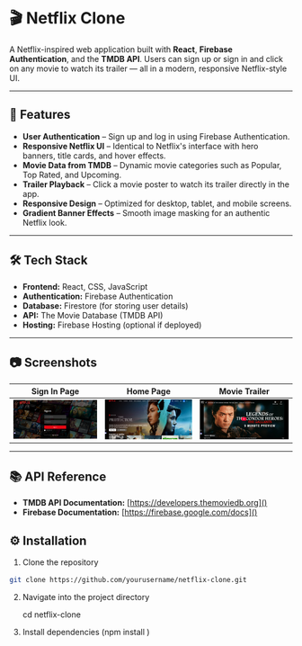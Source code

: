 # 🎬 Netflix Clone

A Netflix-inspired web application built with **React**, **Firebase Authentication**, and the **TMDB API**.
Users can sign up or sign in and click on any movie to watch its trailer — all in a modern, responsive Netflix-style UI.

---

## 🚀 Features

- **User Authentication** – Sign up and log in using Firebase Authentication.
- **Responsive Netflix UI** – Identical to Netflix's interface with hero banners, title cards, and hover effects.
- **Movie Data from TMDB** – Dynamic movie categories such as Popular, Top Rated, and Upcoming.
- **Trailer Playback** – Click a movie poster to watch its trailer directly in the app.
- **Responsive Design** – Optimized for desktop, tablet, and mobile screens.
- **Gradient Banner Effects** – Smooth image masking for an authentic Netflix look.

---

## 🛠️ Tech Stack

- **Frontend:** React, CSS, JavaScript
- **Authentication:** Firebase Authentication
- **Database:** Firestore (for storing user details)
- **API:** The Movie Database (TMDB API)
- **Hosting:** Firebase Hosting (optional if deployed)

---

## 📷 Screenshots

| Sign In Page                                    | Home Page                                  | Movie Trailer                                    |
| ----------------------------------------------- | ------------------------------------------ | ------------------------------------------------ |
| ![Sign In Screenshot](./screenshots/signin.png) | ![Home Screenshot](./screenshots/home.png) | ![Trailer Screenshot](./screenshots/trailer.png) |

---

## 📚 API Reference

- **TMDB API Documentation:** [https://developers.themoviedb.org]()
- **Firebase Documentation:** [https://firebase.google.com/docs]()

## ⚙️ Installation

1. Clone the repository

```bash
git clone https://github.com/yourusername/netflix-clone.git
```

2. Navigate into the project directory

   cd netflix-clone

3. Install dependencies (npm install )
